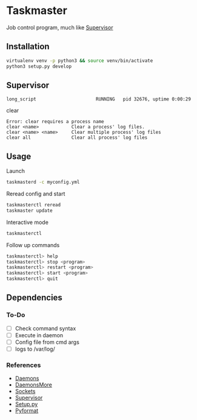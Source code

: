 # Taskmaster
Job control program, much like [Supervisor](http://supervisord.org/)

## Installation
```sh
virtualenv venv -p python3 && source venv/bin/activate
python3 setup.py develop
```

## Supervisor 
```
long_script                      RUNNING   pid 32676, uptime 0:00:29
```
clear
```
Error: clear requires a process name
clear <name>            Clear a process' log files.
clear <name> <name>     Clear multiple process' log files
clear all               Clear all process' log files
```

## Usage

Launch
```sh
taskmasterd -c myconfig.yml
```

Reread config and start
```sh
taskmasterctl reread
taskmaster update
```

Interactive mode
```sh
taskmasterctl
```

Follow up commands
```sh
taskmasterctl> help
taskmasterctl> stop <program>
taskmasterctl> restart <program>
taskmasterctl> start <program>
taskmasterctl> quit
```

## Dependencies

### To-Do
- [ ] Check command syntax
- [ ] Execute in daemon
- [ ] Config file from cmd args
- [ ] logs to /var/log/

### References
- [Daemons](https://en.wikipedia.org/wiki/Daemon_(computing))
- [DaemonsMore](http://www.cems.uwe.ac.uk/~irjohnso/coursenotes/lrc/system/daemons/d3.htm)
- [Sockets](https://pymotw.com/2/socket/tcp.html)
- [Supervisor](https://www.digitalocean.com/community/tutorials/how-to-install-and-manage-supervisor-on-ubuntu-and-debian-vps)
- [Setup.py](https://amir.rachum.com/blog/2017/07/28/python-entry-points/)
- [Pyformat](https://pyformat.info/)

